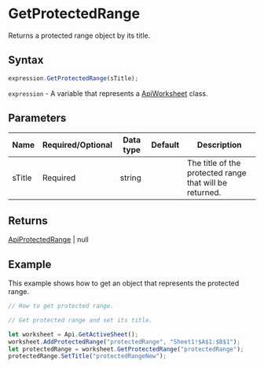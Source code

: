# GetProtectedRange

Returns a protected range object by its title.

## Syntax

```javascript
expression.GetProtectedRange(sTitle);
```

`expression` - A variable that represents a [ApiWorksheet](../ApiWorksheet.md) class.

## Parameters

| **Name** | **Required/Optional** | **Data type** | **Default** | **Description** |
| ------------- | ------------- | ------------- | ------------- | ------------- |
| sTitle | Required | string |  | The title of the protected range that will be returned. |

## Returns

[ApiProtectedRange](../../ApiProtectedRange/ApiProtectedRange.md) \| null

## Example

This example shows how to get an object that represents the protected range.

```javascript editor-xlsx
// How to get protected range.

// Get protected range and set its title.

let worksheet = Api.GetActiveSheet();
worksheet.AddProtectedRange("protectedRange", "Sheet1!$A$1:$B$1");
let protectedRange = worksheet.GetProtectedRange("protectedRange");
protectedRange.SetTitle("protectedRangeNew");
```
